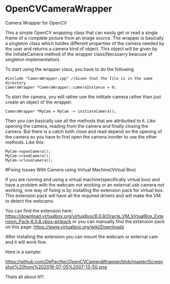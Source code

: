 # OpenCVCameraWrapper
Camera Wrapper for OpenCV

This a simple OpenCV wrapping class that can easily get or read a single frame of a complete picture from an image source. 
The wrapper is basically a singleton class which holdes different properties of the camera needed by the user and returns a camera kind of object. This object will be given by the initiateCamera method of the wrapper class(Necssarry beacuse of singleton implementation). 

To start using the wrapper class, you have to do the following
```
#include "CameraWrapper.cpp" //Given that the file is in the same directory
CameraWrapper *CameraWrapper::cameraInstance = 0;
```

To start the camera, you will rather use the inititate camera rather than just create an object of the wrapper. 
```
CameraWrapper *MyCam = MyCam -> initiateCamera();
```

Then you can basically use all the methods that are attributted to it. Like opening the camera, reading from the camera and finally closing the camera. But there is a catch both close and read depend on the opening of the camera so you have to first open the camera inorder to use the other methods. Like this:
```
MyCam->openCamera();
MyCam->readCamera();
MyCam->closeCamera();
```

#Fixing Issues With Camera using Virtual Machine(Virtual Box)

If you are running and using a virtual machine(specifically virtual box) and have a problem with the webcam not working or an external usb camera not working, one way of fixing is by installing the extension pack for virtual box. This extension pack will have all the required drivers and will make the VM to detect the webcams. 

You can find the extension here:
https://download.virtualbox.org/virtualbox/6.0.8/Oracle_VM_VirtualBox_Extension_Pack-6.0.8.vbox-extpack
or you can manually find the extension pack on this page:
https://www.virtualbox.org/wiki/Downloads

After installing the extension you can mount the webcam or external cam and it will work fine.

Here is a sample:

https://github.com/DePacifier/OpenCVCameraWrapper/blob/master/Screenshot%20from%202019-07-05%2007-13-50.png

Thats all about it!!!
